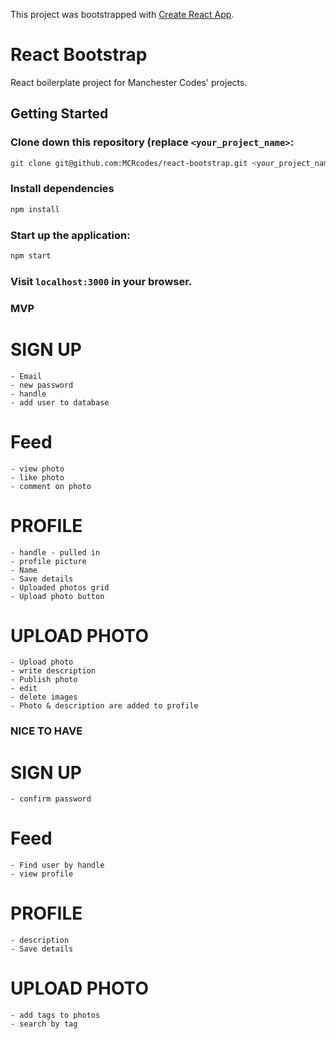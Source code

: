 This project was bootstrapped with [Create React App](https://github.com/facebook/create-react-app).

# React Bootstrap

React boilerplate project for Manchester Codes' projects.

## Getting Started

### Clone down this repository (replace `<your_project_name>`:

```bash
git clone git@github.com:MCRcodes/react-bootstrap.git <your_project_name>
```

### Install dependencies

```bash
npm install
```

### Start up the application:

```bash
npm start
```

### Visit `localhost:3000` in your browser.

### MVP
# SIGN UP
```
- Email
- new password
- handle
- add user to database
```

# Feed
```
- view photo
- like photo
- comment on photo
```

# PROFILE
```
- handle - pulled in
- profile picture
- Name
- Save details
- Uploaded photos grid
- Upload photo button
```

# UPLOAD PHOTO
```
- Upload photo
- write description
- Publish photo
- edit
- delete images
- Photo & description are added to profile
```
### NICE TO HAVE
# SIGN UP
```
- confirm password
```
# Feed
```
- Find user by handle
- view profile
```

# PROFILE
```
- description
- Save details
```

# UPLOAD PHOTO
```
- add tags to photos
- search by tag
```
